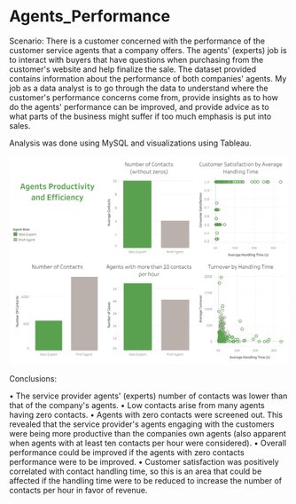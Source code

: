 # Agents_Performance

Scenario:
There is a customer concerned with the performance of the customer service agents that a company offers. 
The agents' (experts) job is to interact with buyers that have questions when purchasing from the customer's website and help finalize the sale. 
The dataset provided contains information about the performance of both companies' agents. 
My job as a data analyst is to go through the data to understand where the customer's performance concerns come from, 
  provide insights as to how do the agents' performance can be improved, 
  and provide advice as to what parts of the business might suffer if too much emphasis is put into sales.

Analysis was done using MySQL and visualizations using Tableau.

![](https://github.com/ElvisTorres/Agents_Performance/blob/main/Dashboard.png)

Conclusions:

•	The service provider agents' (experts) number of contacts was lower than that of the company's agents.
•	Low contacts arise from many agents having zero contacts.
•	Agents with zero contacts were screened out. This revealed that the service provider's agents engaging with the customers were being more productive than the companies own agents (also apparent when agents with at least ten contacts per hour were considered). 
•	Overall performance could be improved if the agents with zero contacts performance were to be improved.
•	Customer satisfaction was positively correlated with contact handling time, so this is an area that could be affected if the handling time were to be reduced to increase the number of contacts per hour in favor of revenue.
